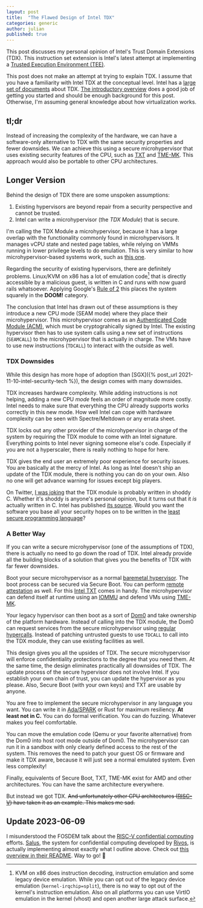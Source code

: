 ```yaml
---
layout: post
title:  "The Flawed Design of Intel TDX"
categories: generic
author: julian
published: true
---
```


This post discusses my personal opinion of Intel's Trust Domain
Extensions (TDX). This instruction set extension is Intel's latest
attempt at implementing a [Trusted Execution Environment
(TEE)](https://en.wikipedia.org/wiki/Trusted_execution_environment).

This post does not make an attempt at trying to explain TDX. I assume
that you have a familiarity with Intel TDX at the conceptual
level. Intel has a [large set of
documents](https://www.intel.com/content/www/us/en/developer/articles/technical/intel-trust-domain-extensions.html)
about TDX. [The introductory
overview](https://cdrdv2.intel.com/v1/dl/getContent/690419) does a
good job of getting you started and should be enough background for
this post. Otherwise, I'm assuming general knowledge about how
virtualization works.

## tl;dr

Instead of increasing the complexity of the hardware, we can have a
software-only alternative to TDX with the same security properties and
fewer downsides. We can achieve this using a secure microhypervisor
that uses existing security features of the CPU, such as
[TXT](https://en.wikipedia.org/wiki/Trusted_Execution_Technology) and
[TME-MK](https://www.intel.com/content/www/us/en/developer/articles/news/runtime-encryption-of-memory-with-intel-tme-mk.html). This
approach would also be portable to other CPU architectures.

## Longer Version

Behind the design of TDX there are some unspoken assumptions:

1. Existing hypervisors are beyond repair from a security perspective
   and cannot be trusted.
2. Intel can write a microhypervisor (the _TDX Module_) that is secure.

I'm calling the TDX Module a microhypervisor, because it has a large
overlap with the functionality commonly found in microhypervisors. It
manages vCPU state and nested page tables, while relying on VMMs
running in lower privilege levels to do emulation. This is very
similar to how microhypervisor-based systems work, such as [this
one](http://hypervisor.org/).

Regarding the security of existing hypervisors, there are definitely
problems. Linux/KVM on x86 has a lot of emulation code[^kvmx86] that
is directly accessible by a malicious guest, is written in C and runs
with now guard rails whatsoever. Applying Google's [Rule of
2](https://chromium.googlesource.com/chromium/src/+/master/docs/security/rule-of-2.md)
this places the system squarely in the **DOOM!** category.

[^kvmx86]: KVM on x86 does instruction decoding, instruction emulation
	and some legacy device emulation. While you can opt out of the
	legacy device emulation (`kernel-irqchip=split`), there is no way
	to opt out of the kernel's instruction emulation. Also on all
	platforms you can use VirtIO emulation in the kernel (vhost) and
	open another large attack surface.

The conclusion that Intel has drawn out of these assumptions is they
introduce a new CPU mode (SEAM mode) where they place their
microhypervisor. This microhypervisor comes as an [Authenticated Code
Module
(ACM)](https://edk2-docs.gitbook.io/understanding-the-uefi-secure-boot-chain/secure_boot_chain_in_uefi/intel_boot_guard),
which must be cryptograhically signed by Intel. The existing
hypervisor then has to use system calls using a new set of
instructions (`SEAMCALL`) to the microhypervisor that is actually in
charge. The VMs have to use new instructions (`TDCALL`) to interact
with the outside as well.

### TDX Downsides

While this design has more hope of adoption than [SGX]({% post_url
2021-11-10-intel-security-tech %}), the design comes with many
downsides.

TDX increases hardware complexity. While adding instructions is not
helping, adding a new CPU _mode_ feels an order of magnitude more
costly. Intel needs to make sure that everything the CPU already
supports works correctly in this new mode. How well Intel can cope
with hardware complexity can be seen with Spectre/Meltdown or any
errata sheet.

TDX locks out any other provider of the microhypervisor in charge of
the system by requiring the TDX module to come with an Intel
signature. Everything points to Intel never signing someone else's
code. Especially if you are not a hyperscaler, there is really nothing
to hope for here.

TDX gives the end user an extremely poor experience for security
issues. You are basically at the mercy of Intel. As long as Intel
doesn't ship an update of the TDX module, there is nothing you can do
on your own. Also no one will get advance warning for issues except
big players.

On Twitter, [I was
joking](https://twitter.com/blitzclone/status/1531751195697635330)
that the TDX module is probably written in shoddy C. Whether it's
shoddy is anyone's personal opinion, but it turns out that it _is_
actually written in C. Intel has published [its
source](https://www.intel.com/content/www/us/en/download/738875/738876/intel-trust-domain-extension-intel-tdx-module.html). Would
you want the software you base all your security hopes on to be
written in the [least secure programming
language](https://portswigger.net/daily-swig/c-is-least-secure-programming-language-study-claims)?

### A Better Way

If you can write a secure microhypervisor (one of the assumptions of
TDX), there is actually no need to go down the road of TDX. Intel
already provide all the building blocks of a solution that gives you
the benefits of TDX with far fewer downsides.

Boot your secure microhypervisor as a normal [baremetal
hypervisor](https://en.wikipedia.org/wiki/Hypervisor#Classification). The
boot process can be secured via Secure Boot. You can perform [remote
attestation](https://en.wikipedia.org/wiki/Trusted_Computing#Remote_attestation)
as well. For this [Intel
TXT](https://en.wikipedia.org/wiki/Trusted_Execution_Technology) comes
in handy. The microhypervisor can defend itself at runtime using an
[IOMMU](https://en.wikipedia.org/wiki/Input%E2%80%93output_memory_management_unit)
and defend VMs using
[TME-MK](https://www.intel.com/content/www/us/en/developer/articles/news/runtime-encryption-of-memory-with-intel-tme-mk.html).

Your legacy hypervisor can then boot as a sort of
[Dom0](https://wiki.xenproject.org/wiki/Dom0) and take ownership of
the platform hardware. Instead of calling into the TDX module, the
Dom0 can request services from the secure microhypervisor using
[regular
hypercalls](https://www.felixcloutier.com/x86/vmcall). Instead of
patching untrusted guests to use `TDCALL` to call into the TDX module,
they can use existing facilities as well.

This design gives you all the upsides of TDX. The secure
microhypervisor will enforce confidentiality protections to the degree
that you need them. At the same time, the design eliminates
practically all downsides of TDX. The update process of the secure
hypervisor does not involve Intel. If you establish your own chain of
trust, you can update the hypervisor as you please. Also, Secure Boot
(with your own keys) and TXT are usable by anyone.

You are free to implement the secure microhypervisor in any language
you want. You can write it in
[Ada/SPARK](https://en.wikipedia.org/wiki/SPARK_(programming_language))
or Rust for maximum resiliency. **At least not in C.** You can do
formal verification. You can do fuzzing. Whatever makes you feel
comfortable.

You can move the emulation code (Qemu or your favorite alternative)
from the Dom0 into host root mode outside of Dom0. The microhypervisor
can run it in a sandbox with only clearly defined access to the rest
of the system. This removes the need to patch your guest OS or
firmware and make it TDX aware, because it will just see a normal
emulated system. Even less complexity!

Finally, equivalents of Secure Boot, TXT, TME-MK exist for AMD and
other architectures. You can have the same architecture everywhere.

But instead we got TDX. ~~And unfortunately other CPU architectures
([RISC-V](https://fosdem.org/2023/schedule/event/cc_riscv/)) have
taken it as an example. This makes me sad.~~

## Update 2023-06-09

I misunderstood the FOSDEM talk about the [RISC-V confidential
computing](https://fosdem.org/2023/schedule/event/cc_riscv/)
efforts. [Salus](https://github.com/rivosinc/salus), the system for
confidential computing developed by
[Rivos](https://www.rivosinc.com/), is actually implementing almost
exactly what I outline above. Check out [this overview in their
README](https://github.com/rivosinc/salus#overview---initial-prototype). Way
to go! 🎉
